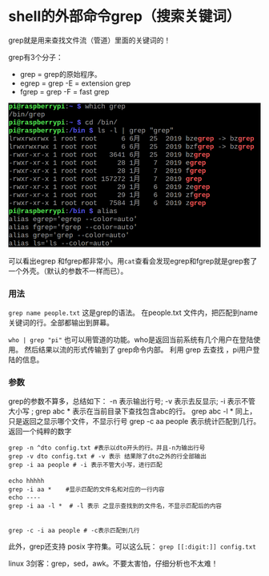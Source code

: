 # shell的外部命令grep（搜索关键词）

grep就是用来查找文件流（管道）里面的关键词的！

grep有3个分子：

* grep = grep的原始程序。
* egrep = grep -E = extension grep
* fgrep = grep -F = fast grep

![](grep.png)

可以看出egrep 和fgrep都非常小。用`cat`查看会发现egrep和fgrep就是grep套了一个外壳。（默认的参数不一样而已）。


### 用法

`grep name people.txt`
这是grep的语法。 在people.txt 文件内，把匹配到name关键词的行。全部都输出到屏幕。

`who | grep "pi"`
也可以用管道的功能。who是返回当前系统有几个用户在登陆使用。 然后结果以流的形式传输到了 grep命令内部。 利用 grep 去查找 ，pi用户登陆的信息。


### 参数

grep的参数不算多，总结如下：
-n 表示输出行号; -v 表示去反显示; -i 表示不管大小写 ; 
grep abc * 表示在当前目录下查找包含abc的行。
grep abc -l *  同上，只是返回之显示哪个文件，不显示行号
grep -c aa people  表示统计匹配到几行。返回一个纯粹的数字

```
grep -n ^dto config.txt #表示以dto开头的行。并且-n为输出行号
grep -v dto config.txt # -v 表示 结果除了dto之外的行全部输出
grep -i aa people # -i 表示不管大小写，进行匹配

echo hhhhh
grep -i aa *	#显示匹配的文件名和对应的一行内容
echo ----
grep -i aa -l *  # -l 表示 之显示查找到的文件名，不显示匹配后的内容


grep -c -i aa people # -c表示匹配到几行
```

此外，grep还支持 posix 字符集。可以这么玩：
`grep [[:digit:]] config.txt`



linux 3剑客：grep，sed，awk。不要太害怕，仔细分析也不太难！